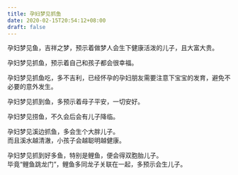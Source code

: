 ```yaml
---
title: 孕妇梦见抓鱼
date: 2020-02-15T20:54:12+08:00
draft: false
---
```


孕妇梦见鱼，吉祥之梦，预示着做梦人会生下健康活泼的儿子，且大富大贵。<br>

孕妇梦见抓鱼，预示着自己和孩子都会很幸福。<br>

孕妇梦见抓鱼吃，多不吉利，已经怀孕的孕妇朋友需要注意下宝宝的发育，避免不必要的意外发生。<br>

孕妇梦见抓到鱼，多预示着母子平安，一切安好。<br>

孕妇梦见捞鱼，不久会后会有儿子降临。<br>

孕妇梦见溪边抓鱼，多会生个大胖儿子。<br>
而且溪水越清澈，小孩子会越聪明越健康。<br>

孕妇梦见抓到好多鱼，特别是鲤鱼，便会得双胞胎儿子。<br>
毕竟“鲤鱼跳龙门”，鲤鱼多同龙子关联在一起，多预示会生儿子。<br>
